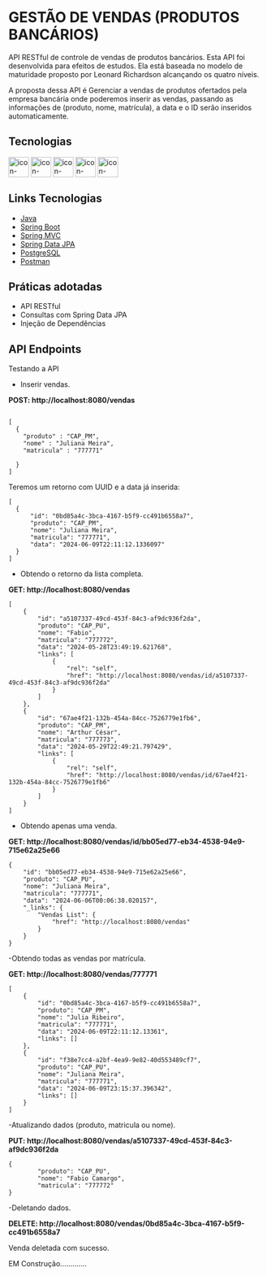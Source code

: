 # GESTÃO DE VENDAS (PRODUTOS BANCÁRIOS)
API RESTful de controle de vendas de produtos bancários.
Esta API foi desenvolvida para efeitos de estudos. Ela está baseada no modelo de maturidade proposto por Leonard Richardson alcançando os quatro níveis.

A proposta dessa API é Gerenciar a vendas de produtos ofertados pela empresa bancária onde poderemos inserir as vendas, passando as informações de (produto, nome, matrícula), a data e o ID serão inseridos automaticamente.

## Tecnologias

<img align="center" alt="icon-java" heigth="30" width="40" src="https://cdn.jsdelivr.net/gh/devicons/devicon/icons/java/java-original-wordmark.svg" > <img align="center" alt="icon-spring" heigth="30" width="40" src="https://cdn.jsdelivr.net/gh/devicons/devicon/icons/spring/spring-original-wordmark.svg" > <img align="center" alt="icon-java" heigth="30" width="40" src="https://cdn.jsdelivr.net/gh/devicons/devicon@latest/icons/intellij/intellij-original.svg" > <img align="center" alt="icon-postgres" heigth="30" width="40" src="https://cdn.jsdelivr.net/gh/devicons/devicon@latest/icons/postgresql/postgresql-original-wordmark.svg" > <img align="center" alt="icon-postman" heigth="30" width="40" src="https://cdn.jsdelivr.net/gh/devicons/devicon@latest/icons/postman/postman-original.svg" >

## Links Tecnologias

- [Java](https://www.oracle.com/java/technologies/javase/jdk17-archive-downloads.html)
- [Spring Boot](https://spring.io/projects/spring-boot)
- [Spring MVC](https://docs.spring.io/spring-framework/reference/web/webmvc.html)
- [Spring Data JPA](https://spring.io/projects/spring-data-jpa)
- [PostgreSQL](https://www.postgresql.org/download/)
- [Postman](https://www.postman.com/downloads/)

## Práticas adotadas

- API RESTful
- Consultas com Spring Data JPA
- Injeção de Dependências


## API Endpoints
Testando a API
- Inserir vendas.

**POST: http://localhost:8080/vendas**
```

[
  {
    "produto" : "CAP_PM",
    "nome" : "Juliana Meira",
    "matricula" : "777771"

  }
]
```
Teremos um retorno com UUID e a data já inserida:
```
[
  {
      "id": "0bd85a4c-3bca-4167-b5f9-cc491b6558a7",
      "produto": "CAP_PM",
      "nome": "Juliana Meira",
      "matricula": "777771",
      "data": "2024-06-09T22:11:12.1336097"
  }
]
```
- Obtendo o retorno da lista completa.

**GET: http://localhost:8080/vendas**
```
[
    {
        "id": "a5107337-49cd-453f-84c3-af9dc936f2da",
        "produto": "CAP_PU",
        "nome": "Fabio",
        "matricula": "777772",
        "data": "2024-05-28T23:49:19.621768",
        "links": [
            {
                "rel": "self",
                "href": "http://localhost:8080/vendas/id/a5107337-49cd-453f-84c3-af9dc936f2da"
            }
        ]
    },
    {
        "id": "67ae4f21-132b-454a-84cc-7526779e1fb6",
        "produto": "CAP_PM",
        "nome": "Arthur César",
        "matricula": "777773",
        "data": "2024-05-29T22:49:21.797429",
        "links": [
            {
                "rel": "self",
                "href": "http://localhost:8080/vendas/id/67ae4f21-132b-454a-84cc-7526779e1fb6"
            }
        ]
    }
]
```
- Obtendo apenas uma venda.

**GET: http://localhost:8080/vendas/id/bb05ed77-eb34-4538-94e9-715e62a25e66**
```
{
    "id": "bb05ed77-eb34-4538-94e9-715e62a25e66",
    "produto": "CAP_PU",
    "nome": "Juliana Meira",
    "matricula": "777771",
    "data": "2024-06-06T00:06:38.020157",
    "_links": {
        "Vendas List": {
            "href": "http://localhost:8080/vendas"
        }
    }
}
```
-Obtendo todas as vendas por matrícula.

**GET: http://localhost:8080/vendas/777771**
```
[
    {
        "id": "0bd85a4c-3bca-4167-b5f9-cc491b6558a7",
        "produto": "CAP_PM",
        "nome": "Julia Ribeiro",
        "matricula": "777771",
        "data": "2024-06-09T22:11:12.13361",
        "links": []
    },
    {
        "id": "f38e7cc4-a2bf-4ea9-9e82-40d553489cf7",
        "produto": "CAP_PU",
        "nome": "Juliana Meira",
        "matricula": "777771",
        "data": "2024-06-09T23:15:37.396342",
        "links": []
    }
]
```
-Atualizando dados (produto, matricula ou nome).

**PUT: http://localhost:8080/vendas/a5107337-49cd-453f-84c3-af9dc936f2da**
```
{
        "produto": "CAP_PU",
        "nome": "Fabio Camargo",
        "matricula": "777772"
}
```
-Deletando dados.

**DELETE: http://localhost:8080/vendas/0bd85a4c-3bca-4167-b5f9-cc491b6558a7**

Venda deletada com sucesso.

EM Construção.............
